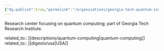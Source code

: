 ```yaml
---
{"dg-publish":true,"permalink":"/organisations/georgia-tech-quantum-institute/","title":"Georgia Tech Quantum Institute"}
---
```



Research center focusing on quantum computing; part of Georgia Tech Research Institute.

related_to:: [[descriptions/quantum-computing\|quantum-computing]]
related_to:: [[digests/usa\|USA]]
